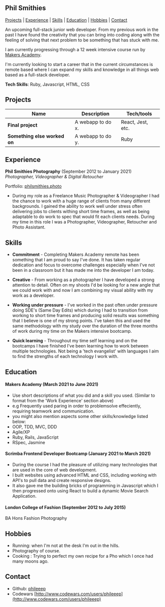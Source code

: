 ## Phil Smithies

[Projects](#projects) | [Experience](#experience) | [Skills](#skills) | [Education](#education) | [Hobbies](#hobbies) | [Contact](#contact)

An upcoming full-stack junior web developer.  From my previous work in the past I have found the creativity that you can bring into coding along with the feeling of solving that next problem to be something that has stuck with me. 

I am currently progressing through a 12 week intensive course run by [Makers Academy](https://github.com/makersacademy). 

I'm currently looking to start a career that in the current circumstances is remote based where I can expand my skills and knowledge in all things web based as a full-stack developer. 

**Tech Skills**: Ruby, Javascript, HTML, CSS

## Projects

| Name                         | Description       | Tech/tools        |
| ---------------------------- | ----------------- | ----------------- |
| **Final project**            | A webapp to do x. | React, Jest, etc. |
| **Something else worked on** | A webapp to do y. | Ruby              |

## Experience

**Phil Smithies Photography** (September 2012 to January 2021)  
_Photographer, Videographer & Digital Retoucher_

Portfolio: [philsmithies.photo](http://www.philsmithies.photo)

- During my role as a Freelance Music Photographer & Videographer I had the chance to work with a huge range of clients from many different backgrounds. I gained the ability to work well under stress often delivering jobs to clients withing short time frames, as well as being adaptable to do work to spec that would fit each clients needs. During my time in this role I was a Photographer, Videographer, Retoucher and Photo Assistant. 

## Skills

- **Commitment** - Completing Makers Academy remote has been something that I am proud to say I've done. It has taken regular dedication and focus to overcome challenges especially when I've not been in a classroom but it has made me into the developer I am today.

- **Creative** - From working as a photographer I have developed a strong attention to detail. Often on my shoots I'd be looking for a new angle that we could work with and now I am combining my visual ability with my work as a developer. 

- **Working under pressure** - I've worked in the past often under pressure doing SDE's (Same Day Edits) which during I had to transition from working to short time frames and producing solid results was something that I believe is one of my strong points. I've taken this and used the same methodology with my study over the duration of the three months of work during my time on the Makers intensive bootcamp. 

- **Quick learning** - Throughout my time self learning and on the bootcamps I have finished I've been learning how to work between multiple technologies. Not being a 'tech evangelist' with languages I aim to  find the strengths of each technology I work with.

## Education

#### Makers Academy (March 2021 to June 2021)
- Use short descriptions of what you did and a skill you used. (Similar to format from the 'Work Experience' section above)
- e.g Frequently used paring in order to problemsolve effeciently, requiring teamwork and communication.
- you might also mention aspects some other skills/knowledge listed below: 
- OOP, TDD, MVC, DDD
- Agile/XP
- Ruby, Rails, JavaScript
- RSpec, Jasmine

#### Scrimba Frontend Developer Bootcamp (January 2021 to March 2021)
- During the course I had the pleasure of utilizing many technologies that are used in the core of web development. 
- I built websites using advanced HTML and CSS, including working with API's to pull data and create responsive designs. 
- It also gave me the building bricks of programming in Javascript which I then progressed onto using React to build a dynamic Movie Search Application. 

#### London College of Fashion (September 2012 to July 2015)

BA Hons Fashion Photography

## Hobbies

- Running: when I'm not at the desk I'm out in the hills. 
- Photography of course. 
- Cooking : Trying to perfect my own recipe for a Pho which I once had many moons ago. 

## Contact
- Github: [phileeep](https://github.com/phileeep/)
- Codewars [http://www.codewars.com/users/phileeep](http://www.codewars.com/users/phileeep)